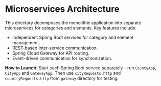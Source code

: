 # Microservices Architecture  
This directory decomposes the monolithic application into separate microservices for categories and elements. Key features include:  
- Independent Spring Boot services for category and element management.  
- REST-based inter-service communication.  
- Spring Cloud Gateway for API routing.  
- Event-driven communication for synchronization.  

**How to Launch:**
Start each Spring Boot service separately - run `CountyApp`, `CityApp` and `GatewayApp`. Then use `cityRequests.http` and `countryRequests.http` from `gateway` directory for testing.